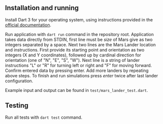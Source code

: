 ## Installation and running

Install Dart 3 for your operating system, using instructions provided in the
[official documentation](https://dart.dev/get-dart).

Run application with `dart run` command in the repository root. Application takes
data directly from STDIN, first line must be _size_ of Mars give as two integers
separated by a space. Next two lines are the Mars Lander location and instructions.
First provide its starting point and orientation as two integers (X and Y
coordinates), followed up by cardinal direction for orientation (one of "N", "E",
"S", "W"). Next line is a string of lander instructions "L" or "R" for turning
left or right and "F" for moving forward. Confirm entered data by pressing enter.
Add more landers by repeating above steps. To finish and run simulations press
_enter_ twice after last lander configuration.

Example input and output can be found in `test/mars_lander_test.dart`.

## Testing

Run all tests with `dart test` command.
